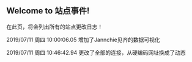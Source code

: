 ## Welcome to 站点事件!

在此页，将会列出所有的站点更改日志！

2019/07/11 周四 10:00:06.05 增加了Jannchie见齐的数据可视化

2019/07/11 周四 10:46:42.94 更改了全部的连接，从硬编码网址换成了动态
